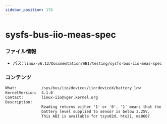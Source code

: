 ```yaml
---
sidebar_position: 178
---
```

# sysfs-bus-iio-meas-spec

### ファイル情報

- パス: `linux-v6.12/Documentation/ABI/testing/sysfs-bus-iio-meas-spec`

### コンテンツ

```txt
What:           /sys/bus/iio/devices/iio:deviceX/battery_low
KernelVersion:  4.1.0
Contact:        linux-iio@vger.kernel.org
Description:
                Reading returns either '1' or '0'. '1' means that the
                battery level supplied to sensor is below 2.25V.
                This ABI is available for tsys02d, htu21, ms8607

```
